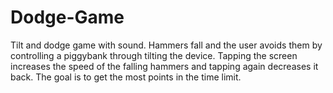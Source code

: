 # Dodge-Game
Tilt and dodge game with sound.
Hammers fall and the user avoids them by controlling a piggybank through tilting the device. Tapping the screen increases the speed of the falling hammers and tapping again decreases it back. The goal is to get the most points in the time limit.
